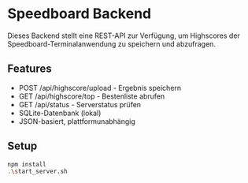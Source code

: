 # Speedboard Backend

Dieses Backend stellt eine REST-API zur Verfügung, um Highscores der 
Speedboard-Terminalanwendung zu speichern und abzufragen.

## Features
- POST /api/highscore/upload - Ergebnis speichern
- GET /api/highscore/top - Bestenliste abrufen
- GET /api/status - Serverstatus prüfen
- SQLite-Datenbank (lokal)
- JSON-basiert, plattformunabhängig

## Setup
```bash
npm install
.\start_server.sh
```